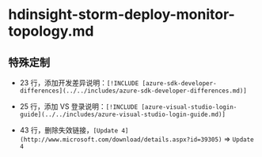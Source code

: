 # hdinsight-storm-deploy-monitor-topology.md

## 特殊定制

* 23 行，添加开发差异说明：`[!INCLUDE [azure-sdk-developer-differences](../../includes/azure-sdk-developer-differences.md)]`

* 25 行，添加 VS 登录说明：`[!INCLUDE [azure-visual-studio-login-guide](../../includes/azure-visual-studio-login-guide.md)]`

* 43 行，删除失效链接，`[Update 4](http://www.microsoft.com/download/details.aspx?id=39305)` => `Update 4`